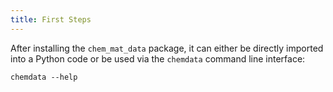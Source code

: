 ```yaml
---
title: First Steps
---
```


After installing the ``chem_mat_data`` package, it can either be directly imported into a Python code or 
be used via the ``chemdata`` command line interface:

```console
chemdata --help
```